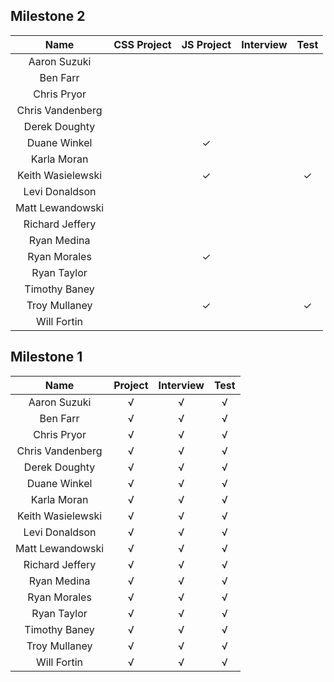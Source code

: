 ## Milestone 2

Name          |  CSS Project | JS Project | Interview | Test |
:------------:|:--------:|:---------:|:---------:|:----:|
Aaron Suzuki        |   |   |   |  |
Ben Farr            |   |   |   |  |
Chris Pryor         |   |   |   |  |
Chris Vandenberg    |   |   |   |  |
Derek Doughty       |   |   |   |  |
Duane Winkel        |   | ✓ |   |  |
Karla Moran         |   |   |   |  |
Keith Wasielewski   |   | ✓ |   | ✓|
Levi Donaldson      |   |   |   |  |
Matt Lewandowski    |   |   |   |  |
Richard Jeffery     |   |   |   |  |
Ryan Medina         |   |   |   |  |
Ryan Morales        |   | ✓ |   |  |
Ryan Taylor         |   |   |   |  |
Timothy Baney       |   |   |   |  |
Troy Mullaney       |   | ✓ |   | ✓|
Will Fortin         |   |   |   |  |

## Milestone 1

Name          |  Project | Interview | Test |
:------------:|:--------:|:---------:|:----:|
Aaron Suzuki        | √ |√ |√ |
Ben Farr            | √ |√ |√ |
Chris Pryor         | √ |√ |√ |
Chris Vandenberg    | √ |√ |√ |
Derek Doughty       | √ |√ |√ |
Duane Winkel        | √ |√ |√ |
Karla Moran         | √ |√ |√ |
Keith Wasielewski   | √ |√ |√ |
Levi Donaldson      | √ |√ |√ |
Matt Lewandowski    | √ |√ |√ |
Richard Jeffery     | √ |√ |√ |
Ryan Medina         | √ |√ |√ |
Ryan Morales        | √ |√ |√ |
Ryan Taylor         | √ |√ |√ |
Timothy Baney       | √ |√ |√ |
Troy Mullaney       | √ |√ |√ |
Will Fortin         | √ |√ |√ |
